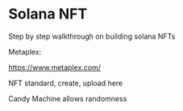 # Solana NFT

Step by step walkthrough on building solana NFTs

Metaplex: 

https://www.metaplex.com/

NFT standard, create, upload here 

Candy Machine allows randomness